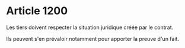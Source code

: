 # Article 1200

Les tiers doivent respecter la situation juridique créée par le contrat.

Ils peuvent s'en prévaloir notamment pour apporter la preuve d'un fait.
